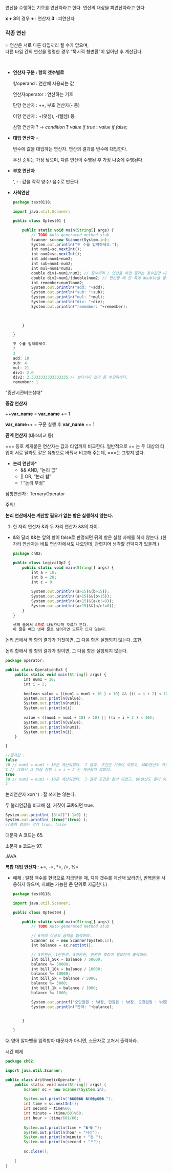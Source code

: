 연산을 수행하는 기호를 연산자라고 한다.
연산의 대상을 피연산자라고 한다.

**x + 3**의 경우
**+** : 연산자
**3** : 피연산자
&nbsp;  

### 각종 연산
 💡 
연산은 서로 다른 타입끼리 될 수가 없으며,    
다른 타입 간의 연산을 명령한 경우 ”묵시적 형변환”이 일어난 후 계산된다.


&nbsp;  

- **연산자 구분 : 항의 갯수별로**
    
    항operand : 연산에 사용되는 값
    
    연산자operator : 연산하는 기호
    
    단항 연산자 : ++, 부호 연산자(- 등)
    
    이항 연산자 : +(덧셈), -(뺄셈) 등
    
    삼항 연산자 ? → *condition* **?** *value if true* **:** *value if false*;
    
- **대입 연산자** =
    
    변수에 값을 대입하는 연산자.
    연산의 결과를 변수에 대입한다.
    
    우선 순위는 가장 낮으며, 다른 연산이 수행된 후 가장 나중에 수행된다.
    
- **부호 연산자**
    
    ‘, - : 값을 각각 양수/ 음수로 만든다.
    

- **사칙연산**
    
    ```jsx
    package test0118;
    
    import java.util.Scanner;
    
    public class Optest01 {
    
    	public static void main(String[] args) {
    		// TODO Auto-generated method stub
    		Scanner sc=new Scanner(System.in);
    		System.out.println("두 수를 입력하세요.");
    		int num1=sc.nextInt();
    		int num2=sc.nextInt();
    		int add=num1+num2;
    		int sub=num1-num2;
    		int mul=num1*num2;
    		double div1=num1/num2; // 정수끼리 / 연산을 하면 결과는 정수값만 나온다.
    		double div2=num1/(double)num2; // 연산할 때 한 쪽에 double을 붙여야 실수 형태의 결과를 얻을 수 있다.
    		int remember=num1%num2;
    		System.out.println("add: "+add);
    		System.out.println("sub: "+sub);
    		System.out.println("mul: "+mul);
    		System.out.println("div: "+div);
    		System.out.println("remember: "+remember);
    		
    		
    
    	}
    
    }
    ```
    
    ```jsx
    두 수를 입력하세요.
    7
    3
    add: 10
    sub: 4
    mul: 21
    div1: 2.0
    div2: 2.3333333333333335 // 보다시피 값이 좀 부정확하다.
    remember: 1
    ```
    

"증산시관비논삼대"

**증감 연산자**

++**var_name** = **var_name** += 1

**var_name**++ = 구문 실행 후 **var_name** += 1

**관계 연산자** (대소비교 등)

=== 등호 세개붙은 연산자는 값과 타입까지 비교한다.
일반적으로 == 는 두 대상의 타입이 서로 달라도 같은 유형으로 바꿔서 비교해 주는데, ===는 그렇지 않다.

- **논리 연산자***
    - && AND, “논리 곱”
    - || OR, “논리 합”
    - ! “논리 부정”

삼항연산자 : TernaryOperator
    
주의!

**논리 연산에서는 계산할 필요가 없는 항은 실행하지 않는다.**

1. 한 자리 연산자 &과 두 자리 연산자 &&의 차이.
- &와 달리 &&는 앞의 항이 false로 판명되면 뒤의 항은 실행 자체를 하지 않는다.
(한 자리 연산자는 비트 연산자에서도 나오던데, 관련지어 생각할 건덕지가 있을까.)
    
    ```jsx
    package ch02;
    
    public class LogicalOp2 {
        public static void main(String[] args) {
            int a = 10;
            int b = 20;
            int c = 0;
            
            System.out.println((a>15)&(b>15));
            System.out.println((a>15)&&(b>15));
            System.out.println((a>15)&(a/c!=0));
            System.out.println((a>15)&&(a/c!=0));
        }
    }
    
    셋째 줄에서 0으로 나눴으니까 오류가 뜬다.
    이 줄을 빼고 넷째 줄로 넘어가면 오류가 뜨지 않는다.
    ```
    

논리 곱에서 앞 항의 결과가 거짓이면, 그 다음 항은 실행되지 않는다. 또한, 

논리 합에서 앞 항의 결과가 참이면, 그 다음 항은 실행되지 않는다.
    
```jsx
package operator;

public class OperationEx3 {
    public static void main(String[] args) {
        int num1 = 10;
        int i = 2;
        
        boolean value = ((num1 = num1 + 10 ) < 10) && ((i = i + 2) < 10);
        System.out.println(value);
        System.out.println(num1);
        System.out.println(i);
        
        value = ((num1 = num1 + 10) > 10) || ((i = i + 2 ) < 10);
        System.out.println(value);
        System.out.println(num1);
        System.out.println(i);
    }

}
```

```jsx
//결과값 :
false 
20 // num1 = num1 + 10은 계산되었다. 그 결과, 조건은 거짓이 되었고, AND연산도 거짓이 되었다.
2 // 그래서 그 다음 항인 i = i + 2 는 계산되지 않았다.
true
30 // num1 = num1 + 10은 계산되었다. 그 결과 조건은 참이 되었고, OR연산도 참이 되었다.
2
```

논리연산자 xor(^) : 잘 쓰지는 않는다.

두 불리언값을 비교해 참, 거짓이 **교차**되면 true.

```jsx
System.out.println( (3!=2)^(-1>0) );
System.out.println( (true)^(true) );
//출력 결과는 각각 true, false
```
    

대문자 A 코드는 65.

소문자 a 코드는 97.

JAVA 

**복합 대입 연산자 :** +=, -=, *=, /=, %= 

- 예제 : 일정 액수를 현금으로 지급받을 때, 지폐 갯수를 계산해 보라(단, 반복문을 사용하지 않으며, 지폐는 가능한 큰 단위로 지급한다.)
    
    ```jsx
    package test0118;
    
    import java.util.Scanner;
    
    public class Optest04 {
    
    	public static void main(String[] args) {
    		// TODO Auto-generated method stub
    
    		// 6자리 이상의 금액을 입력하라.
    		Scanner sc = new Scanner(System.in);
    		int balance = sc.nextInt();
    
    		// 5만원권, 1만원권, 5천원권, 천원권 몇장이 필요한지 출력해라.
    		int bill_50k = balance / 50000;
    		balance %= 50000; 
    		int bill_10k = balance / 10000;
    		balance %= 10000; 
    		int bill_5k = balance / 5000;
    		balance %= 5000; 
    		int bill_1k = balance / 1000;
    		balance %= 1000; 
    
    		System.out.printf("오만원권 : %d장, 만원권 : %d장, 오천원권 : %d장, 천원권 : %d장입니다.\n", bill_50k, bill_10k, bill_5k, bill_1k);
    		System.out.println("잔액: "+balance);
    		
    
    	}
    
    }
    ```
    

Q. 영어 알파벳을 입력받아 대문자가 아니면, 소문자로 고쳐서 출력하라.


시간 예제
```java
package ch02;

import java.util.Scanner;

public class ArithmeticOperator {
	public static void main(String[] args) {
		Scanner sc = new Scanner(System.in);
		
		System.out.println("������ �Է��ϼ���.");
		int time = sc.nextInt();
		int second = time%60;
		int minute = (time/60)%60;
		int hour = (time/60)/60;
		
		System.out.println(time + "�ʴ� ");
		System.out.println(hour + "시간");
		System.out.println(minute + "분 ");
		System.out.println(second + "초");
		
		sc.close();
		
	}
}

```
